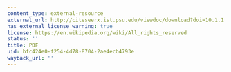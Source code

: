 ```yaml
---
content_type: external-resource
external_url: http://citeseerx.ist.psu.edu/viewdoc/download?doi=10.1.1.118.3553&rep=rep1&type=pdf
has_external_license_warning: true
license: https://en.wikipedia.org/wiki/All_rights_reserved
status: ''
title: PDF
uid: bfc424e0-f254-4d78-8704-2ae4ecb4793e
wayback_url: ''
---
```

